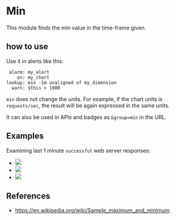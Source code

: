 <!--
title: "Min"
sidebar_label: "Min"
custom_edit_url: https://github.com/netdata/netdata/edit/master/web/api/queries/min/README.md
learn_status: "Published"
learn_topic_type: "References"
learn_rel_path: "Developers/Web/Api/Queries"
-->

# Min

This module finds the min value in the time-frame given.

## how to use

Use it in alerts like this:

```
 alarm: my_alert
    on: my_chart
lookup: min -1m unaligned of my_dimension
  warn: $this > 1000
```

`min` does not change the units. For example, if the chart units is `requests/sec`, the result
will be again expressed in the same units. 

It can also be used in APIs and badges as `&group=min` in the URL.

## Examples

Examining last 1 minute `successful` web server responses:

-   ![](https://registry.my-netdata.io/api/v1/badge.svg?chart=web_log_nginx.response_statuses&options=unaligned&dimensions=success&group=min&after=-60&label=min&value_color=orange)
-   ![](https://registry.my-netdata.io/api/v1/badge.svg?chart=web_log_nginx.response_statuses&options=unaligned&dimensions=success&group=average&after=-60&label=average)
-   ![](https://registry.my-netdata.io/api/v1/badge.svg?chart=web_log_nginx.response_statuses&options=unaligned&dimensions=success&group=max&after=-60&label=max)

## References

-   <https://en.wikipedia.org/wiki/Sample_maximum_and_minimum>.


